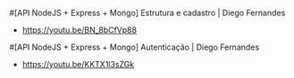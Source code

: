 #[API NodeJS + Express + Mongo] Estrutura e cadastro | Diego Fernandes

- https://youtu.be/BN_8bCfVp88

#[API NodeJS + Express + Mongo] Autenticação | Diego Fernandes

- https://youtu.be/KKTX1l3sZGk